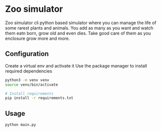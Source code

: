 # Zoo simulator

Zoo simulator cli python based simulator where you can manage the life of some rarest plants and animals.
You add as many as you want and watch them eatn born, grow old and even dies. Take good care of them as you enclosure grow more and more.

## Configuration

Create a virtual env and activate it
Use the package manager to install required dependencies

```bash
python3 -m venv venv
source venv/bin/activate

# Install requirements
pip install -r requirements.txt
```

## Usage

```bash
python main.py
```
